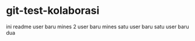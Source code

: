 # git-test-kolaborasi
ini readme
user baru mines 2
user baru mines satu
user baru satu
user baru dua